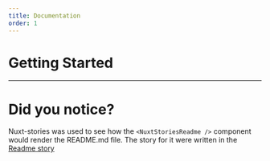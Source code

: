 ```yaml
---
title: Documentation
order: 1
---
```


# Getting Started

<NuxtStoriesReadme />

--- 

# Did you notice?

Nuxt-stories was used to see how the `<NuxtStoriesReadme />` component would render the README.md file. The story for it were written in the [Readme story](/stories/en/Library/Components/Readme)